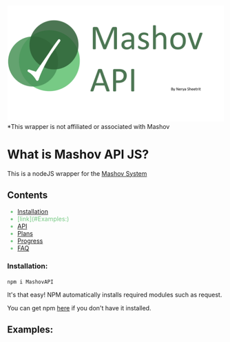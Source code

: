 <img src="https://raw.githubusercontent.com/neryash/MashovAPI/master/npmLogo.png"/>
*This wrapper is not affiliated or associated with Mashov

# What is Mashov API JS?

This is a nodeJS wrapper for the
<a href="https://web.mashov.info/students/login" target="_blank">Mashov System</a>

## Contents
<span style="color:#77CA85">
<ul>
  <li><a href="#installation">Installation</a></li>
  <li>[link](#Examples:)</li>
  <li><a href="#installation">API</a></li>
  <li><a href="#installation">Plans</a></li>
  <li><a href="#installation">Progress</a></li>
  <li><a href="#installation">FAQ</a></li>
</ul>
</span>

<h3 id="installation">Installation:</h3>

`npm i MashovAPI`

It's that easy! NPM automatically installs required modules such as request.

You can get npm <a href="https://nodejs.org/en/download/" target="_blank">here</a> if you don't have it installed.

## Examples:
